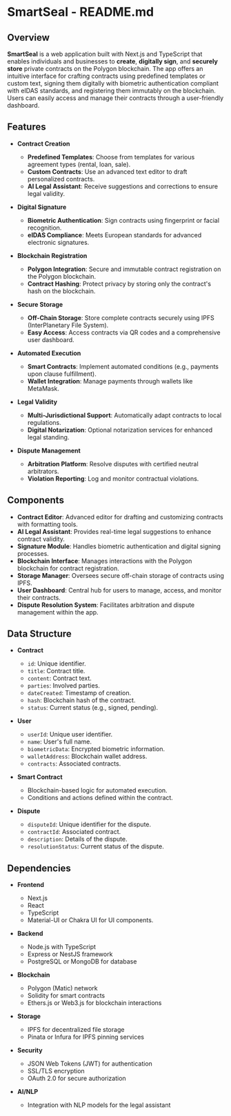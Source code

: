 # SmartSeal - README.md

## Overview

**SmartSeal** is a web application built with Next.js and TypeScript that enables individuals and businesses to **create**, **digitally sign**, and **securely store** private contracts on the Polygon blockchain. The app offers an intuitive interface for crafting contracts using predefined templates or custom text, signing them digitally with biometric authentication compliant with eIDAS standards, and registering them immutably on the blockchain. Users can easily access and manage their contracts through a user-friendly dashboard.

## Features

- **Contract Creation**
  - **Predefined Templates**: Choose from templates for various agreement types (rental, loan, sale).
  - **Custom Contracts**: Use an advanced text editor to draft personalized contracts.
  - **AI Legal Assistant**: Receive suggestions and corrections to ensure legal validity.

- **Digital Signature**
  - **Biometric Authentication**: Sign contracts using fingerprint or facial recognition.
  - **eIDAS Compliance**: Meets European standards for advanced electronic signatures.

- **Blockchain Registration**
  - **Polygon Integration**: Secure and immutable contract registration on the Polygon blockchain.
  - **Contract Hashing**: Protect privacy by storing only the contract's hash on the blockchain.

- **Secure Storage**
  - **Off-Chain Storage**: Store complete contracts securely using IPFS (InterPlanetary File System).
  - **Easy Access**: Access contracts via QR codes and a comprehensive user dashboard.

- **Automated Execution**
  - **Smart Contracts**: Implement automated conditions (e.g., payments upon clause fulfillment).
  - **Wallet Integration**: Manage payments through wallets like MetaMask.

- **Legal Validity**
  - **Multi-Jurisdictional Support**: Automatically adapt contracts to local regulations.
  - **Digital Notarization**: Optional notarization services for enhanced legal standing.

- **Dispute Management**
  - **Arbitration Platform**: Resolve disputes with certified neutral arbitrators.
  - **Violation Reporting**: Log and monitor contractual violations.

## Components

- **Contract Editor**: Advanced editor for drafting and customizing contracts with formatting tools.
- **AI Legal Assistant**: Provides real-time legal suggestions to enhance contract validity.
- **Signature Module**: Handles biometric authentication and digital signing processes.
- **Blockchain Interface**: Manages interactions with the Polygon blockchain for contract registration.
- **Storage Manager**: Oversees secure off-chain storage of contracts using IPFS.
- **User Dashboard**: Central hub for users to manage, access, and monitor their contracts.
- **Dispute Resolution System**: Facilitates arbitration and dispute management within the app.

## Data Structure

- **Contract**
  - `id`: Unique identifier.
  - `title`: Contract title.
  - `content`: Contract text.
  - `parties`: Involved parties.
  - `dateCreated`: Timestamp of creation.
  - `hash`: Blockchain hash of the contract.
  - `status`: Current status (e.g., signed, pending).

- **User**
  - `userId`: Unique user identifier.
  - `name`: User's full name.
  - `biometricData`: Encrypted biometric information.
  - `walletAddress`: Blockchain wallet address.
  - `contracts`: Associated contracts.

- **Smart Contract**
  - Blockchain-based logic for automated execution.
  - Conditions and actions defined within the contract.

- **Dispute**
  - `disputeId`: Unique identifier for the dispute.
  - `contractId`: Associated contract.
  - `description`: Details of the dispute.
  - `resolutionStatus`: Current status of the dispute.

## Dependencies

- **Frontend**
  - Next.js
  - React
  - TypeScript
  - Material-UI or Chakra UI for UI components.

- **Backend**
  - Node.js with TypeScript
  - Express or NestJS framework
  - PostgreSQL or MongoDB for database

- **Blockchain**
  - Polygon (Matic) network
  - Solidity for smart contracts
  - Ethers.js or Web3.js for blockchain interactions

- **Storage**
  - IPFS for decentralized file storage
  - Pinata or Infura for IPFS pinning services

- **Security**
  - JSON Web Tokens (JWT) for authentication
  - SSL/TLS encryption
  - OAuth 2.0 for secure authorization

- **AI/NLP**
  - Integration with NLP models for the legal assistant
